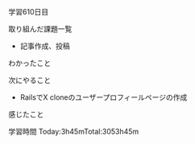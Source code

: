 学習610日目

取り組んだ課題一覧

- 記事作成、投稿

わかったこと

次にやること

- RailsでX cloneのユーザープロフィールページの作成


感じたこと

学習時間 Today:3h45mTotal:3053h45m